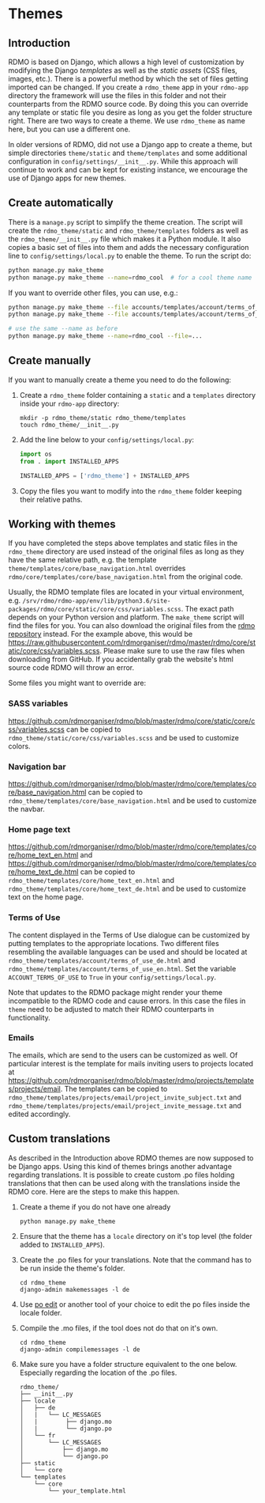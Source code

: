 # Themes

## Introduction

RDMO is based on Django, which allows a high level of customization by modifying the Django *templates* as well as the *static assets* (CSS files, images, etc.). There is a powerful method by which the set of files getting imported can be changed. If you create a `rdmo_theme` app in your `rdmo-app` directory the framework will use the files in this folder and not their counterparts from the RDMO source code. By doing this you can override any template or static file you desire as long as you get the folder structure right. There are two ways to create a theme. We use `rdmo_theme` as name here, but you can use a different one.

In older versions of RDMO, did not use a Django app to create a theme, but simple directories `theme/static` and `theme/templates` and some additional configuration in `config/settings/__init__.py`. While this approach will continue to work and can be kept for existing instance, we encourage the use of Django apps for new themes.

## Create automatically

There is a `manage.py` script to simplify the theme creation. The script will create the `rdmo_theme/static` and `rdmo_theme/templates` folders as well as the `rdmo_theme/__init__.py` file which makes it a Python module. It also copies a basic set of files into them and adds the necessary configuration line to `config/settings/local.py` to enable the theme. To run the script do:

```bash
python manage.py make_theme
python manage.py make_theme --name=rdmo_cool  # for a cool theme name
```

If you want to override other files, you can use, e.g.:

```bash
python manage.py make_theme --file accounts/templates/account/terms_of_use_en.html
python manage.py make_theme --file accounts/templates/account/terms_of_use_de.html

# use the same --name as before
python manage.py make_theme --name=rdmo_cool --file=...
```

## Create manually

If you want to manually create a theme you need to do the following:

1. Create a `rdmo_theme` folder containing a `static` and a `templates` directory inside your `rdmo-app` directory:

    ```shell
    mkdir -p rdmo_theme/static rdmo_theme/templates
    touch rdmo_theme/__init__.py
    ```

2. Add the line below to your `config/settings/local.py`:

    ```python
    import os
    from . import INSTALLED_APPS

    INSTALLED_APPS = ['rdmo_theme'] + INSTALLED_APPS
    ```

3. Copy the files you want to modify into the `rdmo_theme` folder keeping their relative paths.


## Working with themes

If you have completed the steps above templates and static files in the `rdmo_theme` directory are used instead of the original files as long as they have the same relative path, e.g. the template `theme/templates/core/base_navigation.html` overrides `rdmo/core/templates/core/base_navigation.html` from the original code.

Usually, the RDMO template files are located in your virtual environment, e.g. `/srv/rdmo/rdmo-app/env/lib/python3.6/site-packages/rdmo/core/static/core/css/variables.scss`. The exact path depends on your Python version and platform. The `make_theme` script will find the files for you. You can also download the original files from the [rdmo repository](https://github.com/rdmorganiser/rdmo) instead. For the example above, this would be <https://raw.githubusercontent.com/rdmorganiser/rdmo/master/rdmo/core/static/core/css/variables.scss>. Please make sure to use the raw files when downloading from GitHub. If you accidentally grab the website's html source code RDMO will throw an error.

Some files you might want to override are:

### SASS variables

<https://github.com/rdmorganiser/rdmo/blob/master/rdmo/core/static/core/css/variables.scss> can be copied to `rdmo_theme/static/core/css/variables.scss` and be used to customize colors.

### Navigation bar

<https://github.com/rdmorganiser/rdmo/blob/master/rdmo/core/templates/core/base_navigation.html> can be copied to `rdmo_theme/templates/core/base_navigation.html` and be used to customize the navbar.

### Home page text

<https://github.com/rdmorganiser/rdmo/blob/master/rdmo/core/templates/core/home_text_en.html> and <https://github.com/rdmorganiser/rdmo/blob/master/rdmo/core/templates/core/home_text_de.html> can be copied to `rdmo_theme/templates/core/home_text_en.html` and `rdmo_theme/templates/core/home_text_de.html` and be used to customize text on the home page.

### Terms of Use

The content displayed in the Terms of Use dialogue can be customized by putting templates to the appropriate locations. Two different files resembling the available languages can be used and should be located at `rdmo_theme/templates/account/terms_of_use_de.html` and  `rdmo_theme/templates/account/terms_of_use_en.html`. Set the variable `ACCOUNT_TERMS_OF_USE` to `True` in your `config/settings/local.py`.

Note that updates to the RDMO package might render your theme incompatible to the RDMO code and cause errors. In this case the files in `theme` need to be adjusted to match their RDMO counterparts in functionality.

### Emails

The emails, which are send to the users can be customized as well. Of particular interest is the template for mails inviting users to projects located at <https://github.com/rdmorganiser/rdmo/blob/master/rdmo/projects/templates/projects/email>. The templates can be copied to `rdmo_theme/templates/projects/email/project_invite_subject.txt` and `rdmo_theme/templates/projects/email/project_invite_message.txt` and edited accordingly.

## Custom translations

As described in the Introduction above RDMO themes are now supposed to be Django apps. Using this kind of themes brings another advantage regarding translations. It is possible to create custom .po files holding translations that then can be used along with the translations inside the RDMO core. Here are the steps to make this happen.

1. Create a theme if you do not have one already
    ```shell
    python manage.py make_theme
    ```

1. Ensure that the theme has a `locale` directory on it's top level (the folder added to `INSTALLED_APPS`).

1. Create the .po files for your translations. Note that the command has to be run inside the theme's folder.

    ```shell
    cd rdmo_theme
    django-admin makemessages -l de
    ```

1. Use [po edit](https://poedit.net/) or another tool of your choice to edit the po files inside the locale folder.

1. Compile the .mo files, if the tool does not do that on it's own.

    ```shell
    cd rdmo_theme
    django-admin compilemessages -l de
    ```

1. Make sure you have a folder structure equivalent to the one below. Especially regarding the location of the .po files.

    ```
    rdmo_theme/
    ├── __init__.py
    ├── locale
    │   ├── de
    │   |   └── LC_MESSAGES
    │   |        ├── django.mo
    │   |        └── django.po
    │   └── fr
    │       └── LC_MESSAGES
    │           ├── django.mo
    │           └── django.po
    ├── static
    │   └── core
    └── templates
        └── core
            └── your_template.html
    ```
